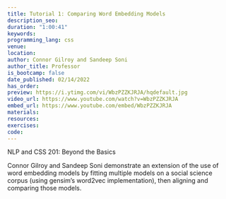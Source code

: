 ```yaml
---
title: Tutorial 1: Comparing Word Embedding Models
description_seo: 
duration: "1:00:41"
keywords:
programming_lang: css
venue:
location:
author: Connor Gilroy and Sandeep Soni
author_title: Professor
is_bootcamp: false
date_published: 02/14/2022
has_order: 
preview: https://i.ytimg.com/vi/WbzPZZKJRJA/hqdefault.jpg
video_url: https://www.youtube.com/watch?v=WbzPZZKJRJA
embed_url: https://www.youtube.com/embed/WbzPZZKJRJA
materials:
resources:
exercises:
code:
---
```


NLP and CSS 201: Beyond the Basics

Connor Gilroy and Sandeep Soni demonstrate an extension of the use of word embedding models by fitting multiple models on a social science corpus (using gensim’s word2vec implementation), then aligning and comparing those models.
